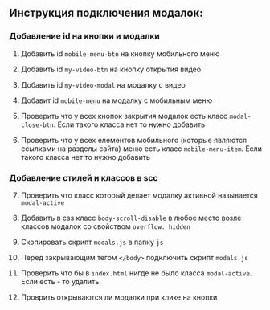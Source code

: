 ## Инструкция подключения модалок:

### Добавление id на кнопки и модалки
1. Добавить id `mobile-menu-btn` на кнопку мобильного меню
2. Добавить id `my-video-btn` на кнопку открытия видео

3. Добавить id `my-video-modal` на модалку с видео
4. Добавит id `mobile-menu` на модалку с мобильным меню

5. Проверить что у всех кнопок закрытия модалок есть класс `modal-close-btn`. Если такого класса нет то нужно добавить
6. Проверить что у всех елементов мобильного (которые являются ссылками на разделы сайта) меню есть класс `mobile-menu-item`. Если такого класса нет то нужно добавить

### Добавление стилей и классов в scc

7. Проверить что класс который делает модалку активной называется `modal-active`
8. Добавить в css класс `body-scroll-disable` в любое место возле классов модалок со свойством `overflow: hidden`

9. Скопировать скрипт `modals.js` в папку `js`
10. Перед закрывающим тегом `</body>` подключить скрипт `modals.js`

11. Проверить что бы в `index.html` нигде не было класса `modal-active`. Если есть - то удалить.
12. Проврить открываются ли модалки при клике на кнопки

